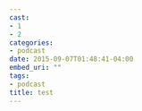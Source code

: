 ```yaml
---
cast:
- 1
- 2
categories:
- podcast
date: 2015-09-07T01:48:41-04:00
embed_uri: ""
tags:
- podcast
title: test
---
```


